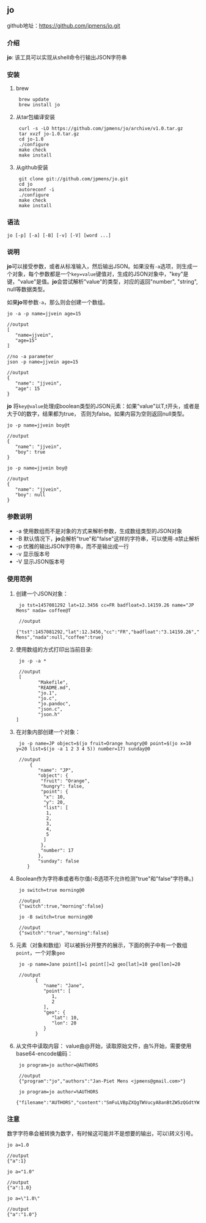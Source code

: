 ## jo
github地址：https://github.com/jpmens/jo.git

### 介绍

**jo**: 该工具可以实现从shell命令行输出JSON字符串

### 安装

1. brew

		brew update
		brew install jo
		
		
2. 从tar包编译安装

		curl -s -LO https://github.com/jpmens/jo/archive/v1.0.tar.gz
		tar xvzf jo-1.0.tar.gz
		cd jo-1.0
		./configure
		make check
		make install

3. 从github安装
		
		git clone git://github.com/jpmens/jo.git
		cd jo
		autoreconf -i
		./configure
		make check
		make install

### 语法

```
jo [-p] [-a] [-B] [-v] [-V] [word ...]
```

### 说明

**jo**可以接受参数，或者从标准输入，然后输出JSON。如果没有`-a`选项，则生成一个对象，每个参数都是一个`key=value`键值对，生成的JSON对象中，"key"是键，"value"是值。**jo**会尝试解析"value"的类型，对应的返回"number", "string", null等数据类型。


如果**jo**带参数`-a`，那么则会创建一个数组。

```
jo -a -p name=jjvein age=15

//output
[
   "name=jjvein",
   "age=15"
]

//no -a parameter
json -p name=jjvein age=15

//output
{
   "name": "jjvein",
   "age": 15
}
```

**jo** 将`key@value`处理成boolean类型的JSON元素：如果"value"以T,t开头，或者是大于0的数字，结果都为true， 否则为false。如果内容为空则返回null类型。

```
jo -p name=jjvein boy@t

//output
{
   "name": "jjvein",
   "boy": true
}

jo -p name=jjvein boy@

//output
{
   "name": "jjvein",
   "boy": null
}
```


### 参数说明

- -a 使用数组而不是对象的方式来解析参数，生成数组类型的JSON对象
- -B 默认情况下，**jo**会解析"true"和"false"这样的字符串，可以使用`-B`禁止解析
- -p 优雅的输出JSON字符串，而不是输出成一行
- -v 显示版本号
- -V 显示JSON版本号

### 使用范例

1. 创建一个JSON对象：
		
		jo tst=1457081292 lat=12.3456 cc=FR badfloat=3.14159.26 name="JP Mens" nada= coffee@T
		
		//output
		{"tst":1457081292,"lat":12.3456,"cc":"FR","badfloat":"3.14159.26","name":"JP Mens","nada":null,"coffee":true}


2. 使用数组的方式打印出当前目录:

		jo -p -a *
		
		//output
		[
               "Makefile",
               "README.md",
               "jo.1",
               "jo.c",
               "jo.pandoc",
               "json.c",
               "json.h"
       ]
	
	
3. 在对象内部创建一个对象：

		jo -p name=JP object=$(jo fruit=Orange hungry@0 point=$(jo x=10 y=20 list=$(jo -a 1 2 3 4 5)) number=17) sunday@0
		
		//output
		    {
               "name": "JP",
               "object": {
                "fruit": "Orange",
                "hungry": false,
                "point": {
                 "x": 10,
                 "y": 20,
                 "list": [
                  1,
                  2,
                  3,
                  4,
                  5
                 ]
                },
                "number": 17
               },
               "sunday": false
           }
	

4. Boolean作为字符串或者布尔值(-B选项不允许检测"true"和"false"字符串。)

		jo switch=true morning@0
		
		//output
		{"switch":true,"morning":false}
		
		jo -B switch=true morning@0
		
		//output
		{"switch":"true","morning":false}
		
5. 元素（对象和数组）可以被拆分开整齐的展示，下面的例子中有一个数组`point`，一个对象`geo`

		jo -p name=Jane point[]=1 point[]=2 geo[lat]=10 geo[lon]=20
		
		//output
              {
                 "name": "Jane",
                 "point": [
                    1,
                    2
                 ],
                 "geo": {
                    "lat": 10,
                    "lon": 20
                 }
              }

6. 从文件中读取内容： value由@开始，读取原始文件，由%开始，需要使用base64-encode编码：

		jo program=jo author=@AUTHORS
		
		//output 
		{"program":"jo","authors":"Jan-Piet Mens <jpmens@gmail.com>"}
		
		jo program=jo author=%AUTHORS
		{"filename":"AUTHORS","content":"SmFuLVBpZXQgTWVucyA8anBtZW5zQGdtYWlsLmNvbT4K"}
		

### 注意

数字字符串会被转换为数字，有时候这可能并不是想要的输出，可以\转义引号。

```
jo a=1.0

//output 
{"a":1}

jo a="1.0"

//output
{"a":1.0}

jo a=\"1.0\"

//output
{"a":"1.0"}
```
